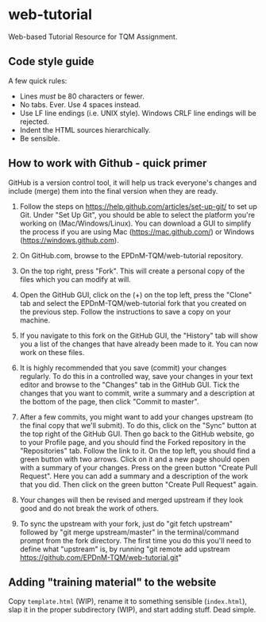 # web-tutorial
Web-based Tutorial Resource for TQM Assignment.

## Code style guide

A few quick rules:
* Lines *must* be 80 characters or fewer.
* No tabs. Ever. Use 4 spaces instead.
* Use LF line endings (i.e. UNIX style). Windows CRLF line endings will be
rejected.
* Indent the HTML sources hierarchically.
* Be sensible.

## How to work with Github - quick primer

GitHub is a version control tool, it will help us track everyone's changes and
include (merge) them into the final version when they are ready.

1. Follow the steps on https://help.github.com/articles/set-up-git/ to set up
Git. Under "Set Up Git", you should be able to select the platform you're
working on (Mac/Windows/Linux). You can download a GUI to simplify the process
if you are using Mac (https://mac.github.com/) or Windows
(https://windows.github.com).

1. On GitHub.com, browse to the EPDnM-TQM/web-tutorial repository.

1. On the top right, press "Fork". This will create a personal copy of the files
which you can modify at will.

1. Open the GitHub GUI, click on the (+) on the top left, press the "Clone" tab
and select the EPDnM-TQM/web-tutorial fork that you created on the previous
step. Follow the instructions to save a copy on your machine.

1. If you navigate to this fork on the GitHub GUI, the "History" tab will show
you a list of the changes that have already been made to it. You can now work
on these files.

1. It is highly recommended that you save (commit) your changes regularly. To
do this in a controlled way, save your changes in your text editor and
browse to the "Changes" tab in the GitHub GUI. Tick the changes that you want
to commit, write a summary and a description at the bottom of the page, then
click "Commit to master".

1. After a few commits, you might want to add your changes upstream
(to the final copy that we'll submit). To do this, click on the "Sync" button at
the top right of the GitHub GUI. Then go back to the GitHub website, go to your
Profile page, and you should find the Forked repository in the "Repositories"
tab. Follow the link to it. On the top left, you should find a green button with
two arrows. Click on it and a new page should open with a summary of your
changes. Press on the green button "Create Pull Request". Here you can add a
summary and a description of the work that you did. Then click on the green
button "Create Pull Request" again.

1. Your changes will then be revised and merged upstream if they look good and
do not break the work of others.

1. To sync the upstream with your fork, just do "git fetch upstream" followed
by "git merge upstream/master" in the terminal/command prompt from the fork 
directory. 
The first time you do this you'll need to define what "upstream" is, by 
running 
"git remote add upstream https://github.com/EPDnM-TQM/web-tutorial.git"

## Adding "training material" to the website

Copy `template.html` (WIP), rename it to something sensible (`index.html`),
slap it in the proper subdirectory (WIP), and start adding stuff. Dead
simple.
